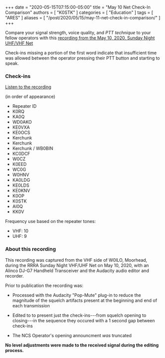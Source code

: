 +++
date = "2020-05-15T07:15:00-05:00"
title = "May 10 Net Check-In Comparison"
authors = [ "K0STK" ]
categories = [ "Education" ]
tags = [ "ARES" ]
aliases = [ "/post/2020/05/15/may-11-net-check-in-comparison/" ]
+++

Compare your signal strength, voice quality, and *PTT technique* to your fellow
operators with this [recording from the
May 10, 2020, Sunday Night UHF/VHF Net](https://cloud.rrra.org/index.php/s/JEHfz9Ei5F24H4f)

Check-ins missing a portion of the first word indicate that insufficient
time was allowed between the operator pressing their PTT button and
starting to speak.

<!--more-->

### Check-ins

<span class="genericons-neue genericons-neue-audio"></span> [Listen to the recording](/s/xjG99xc3AMQxioq)

(in order of appearance)

* Repeater ID
* K0RQ 
* KA0Q 
* WD0AKO 
* KE0VXA 
* KE0OCS 
* Kerchunk 
* Kerchunk 
* Kerchunk / WB0BIN 
* KC0DCF 
* W0CZ 
* K0EED 
* WC0G 
* W0HNV 
* KA0LDG 
* KE0LDS 
* KE0KNV 
* K0OP 
* K0STK 
* AI0Q
* KK0V 

Frequency use based on the repeater tones:

* VHF: 10
* UHF: 9

### About this recording

This recording was captured from the VHF side of W0ILO, Moorhead, during
the RRRA Sunday Night VHF/UHF Net on May 10, 2020, with an Alinco DJ-G7
Handheld Transceiver and the Audacity audio editor and recorder.

Prior to publication the recording was:

* Processed with the Audacity "Pop-Mute" plug-in to reduce the magnitude of
the squelch artifacts present at the beginning and end of each transmission

* Edited to to present just the check-ins---from squelch opening to
closing---in the sequence they occured with a 1 second gap between
check-ins

* The NCS Operator's opening announcment *was* truncated

**No level adjustments were made to the received signal during the
editing process.**
